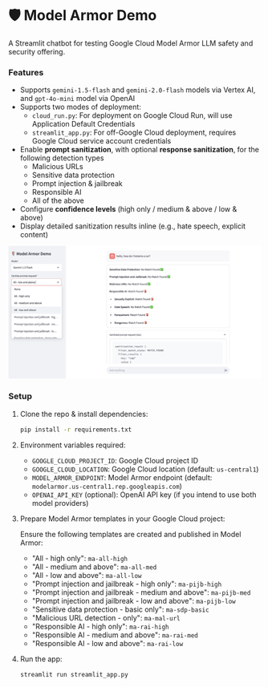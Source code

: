 # 🛡️ Model Armor Demo
A Streamlit chatbot for testing Google Cloud Model Armor LLM safety and security offering. 

### Features

- Supports `gemini-1.5-flash` and `gemini-2.0-flash` models via Vertex AI, and `gpt-4o-mini` model via OpenAI
- Supports two modes of deployment:
  - `cloud_run.py`: For deployment on Google Cloud Run, will use Application Default Credentials
  - `streamlit_app.py`: For off-Google Cloud deployment, requires Google Cloud service account credentials
- Enable **prompt sanitization**, with optional **response sanitization**, for the following detection types
  - Malicious URLs
  - Sensitive data protection
  - Prompt injection & jailbreak
  - Responsible AI
  - All of the above
- Configure **confidence levels** (high only / medium & above / low & above)
- Display detailed sanitization results inline (e.g., hate speech, explicit content)

![model-armor-demo](./model-armor-demo.png)

### Setup

1. Clone the repo & install dependencies:

    ```bash
    pip install -r requirements.txt
    ```

2. Environment variables required:

    - `GOOGLE_CLOUD_PROJECT_ID`: Google Cloud project ID
    - `GOOGLE_CLOUD_LOCATION`: Google Cloud location (default: `us-central1`)
    - `MODEL_ARMOR_ENDPOINT`: Model Armor endpoint (default: `modelarmor.us-central1.rep.googleapis.com`)
    - `OPENAI_API_KEY` (optional): OpenAI API key (if you intend to use both model providers)

3. Prepare Model Armor templates in your Google Cloud project:

    Ensure the following templates are created and published in Model Armor:

    - "All - high only": `ma-all-high`
    - "All - medium and above": `ma-all-med`
    - "All - low and above": `ma-all-low`
    - "Prompt injection and jailbreak - high only": `ma-pijb-high`
    - "Prompt injection and jailbreak - medium and above": `ma-pijb-med`
    - "Prompt injection and jailbreak - low and above": `ma-pijb-low`
    - "Sensitive data protection - basic only": `ma-sdp-basic`
    - "Malicious URL detection - only": `ma-mal-url`
    - "Responsible AI - high only": `ma-rai-high`
    - "Responsible AI - medium and above": `ma-rai-med`
    - "Responsible AI - low and above": `ma-rai-low`

4. Run the app:

    ```bash
    streamlit run streamlit_app.py
    ```
